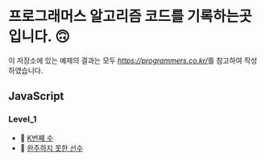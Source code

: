# 프로그래머스 알고리즘 코드를 기록하는곳입니다. 🙃

이 저장소에 있는 예제의 결과는 모두 <cite>https://programmers.co.kr/</cite>를 참고하여 작성하였습니다.

## JavaScript

### Level_1

- 📌  [K번째 수](https://programmers.co.kr/learn/courses/30/lessons/42748)
- 📌  [완주하지 못한 선수](https://programmers.co.kr/learn/courses/30/lessons/42576)
